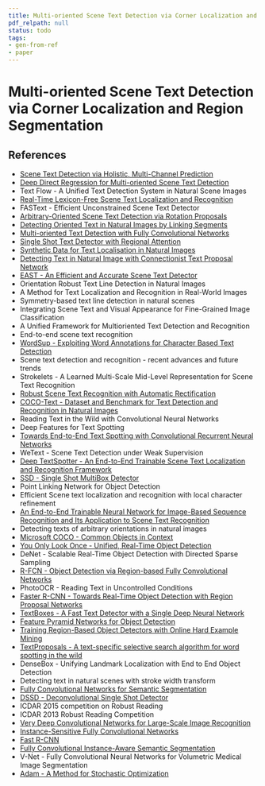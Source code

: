 ```yaml
---
title: Multi-oriented Scene Text Detection via Corner Localization and Region Segmentation
pdf_relpath: null
status: todo
tags:
- gen-from-ref
- paper
---
```


# Multi-oriented Scene Text Detection via Corner Localization and Region Segmentation

## References

- [Scene Text Detection via Holistic, Multi-Channel Prediction](./scene-text-detection-via-holistic-multi-channel-prediction.md)
- [Deep Direct Regression for Multi-oriented Scene Text Detection](./deep-direct-regression-for-multi-oriented-scene-text-detection.md)
- Text Flow - A Unified Text Detection System in Natural Scene Images
- [Real-Time Lexicon-Free Scene Text Localization and Recognition](./real-time-lexicon-free-scene-text-localization-and-recognition.md)
- FASText - Efficient Unconstrained Scene Text Detector
- [Arbitrary-Oriented Scene Text Detection via Rotation Proposals](./arbitrary-oriented-scene-text-detection-via-rotation-proposals.md)
- [Detecting Oriented Text in Natural Images by Linking Segments](./detecting-oriented-text-in-natural-images-by-linking-segments.md)
- [Multi-oriented Text Detection with Fully Convolutional Networks](./multi-oriented-text-detection-with-fully-convolutional-networks.md)
- [Single Shot Text Detector with Regional Attention](./single-shot-text-detector-with-regional-attention.md)
- [Synthetic Data for Text Localisation in Natural Images](./synthetic-data-for-text-localisation-in-natural-images.md)
- [Detecting Text in Natural Image with Connectionist Text Proposal Network](./detecting-text-in-natural-image-with-connectionist-text-proposal-network.md)
- [EAST - An Efficient and Accurate Scene Text Detector](./east-an-efficient-and-accurate-scene-text-detector.md)
- Orientation Robust Text Line Detection in Natural Images
- A Method for Text Localization and Recognition in Real-World Images
- Symmetry-based text line detection in natural scenes
- Integrating Scene Text and Visual Appearance for Fine-Grained Image Classification
- A Unified Framework for Multioriented Text Detection and Recognition
- End-to-end scene text recognition
- [WordSup - Exploiting Word Annotations for Character Based Text Detection](./wordsup-exploiting-word-annotations-for-character-based-text-detection.md)
- Scene text detection and recognition - recent advances and future trends
- Strokelets - A Learned Multi-Scale Mid-Level Representation for Scene Text Recognition
- [Robust Scene Text Recognition with Automatic Rectification](./robust-scene-text-recognition-with-automatic-rectification.md)
- [COCO-Text - Dataset and Benchmark for Text Detection and Recognition in Natural Images](./coco-text-dataset-and-benchmark-for-text-detection-and-recognition-in-natural-images.md)
- Reading Text in the Wild with Convolutional Neural Networks
- Deep Features for Text Spotting
- [Towards End-to-End Text Spotting with Convolutional Recurrent Neural Networks](./towards-end-to-end-text-spotting-with-convolutional-recurrent-neural-networks.md)
- WeText - Scene Text Detection under Weak Supervision
- [Deep TextSpotter - An End-to-End Trainable Scene Text Localization and Recognition Framework](./deep-textspotter-an-end-to-end-trainable-scene-text-localization-and-recognition-framework.md)
- [SSD - Single Shot MultiBox Detector](./ssd-single-shot-multibox-detector.md)
- Point Linking Network for Object Detection
- Efficient Scene text localization and recognition with local character refinement
- [An End-to-End Trainable Neural Network for Image-Based Sequence Recognition and Its Application to Scene Text Recognition](./an-end-to-end-trainable-neural-network-for-image-based-sequence-recognition-and-its-application-to-scene-text-recognition.md)
- Detecting texts of arbitrary orientations in natural images
- [Microsoft COCO - Common Objects in Context](./microsoft-coco-common-objects-in-context.md)
- [You Only Look Once - Unified, Real-Time Object Detection](./you-only-look-once-unified-real-time-object-detection.md)
- DeNet - Scalable Real-Time Object Detection with Directed Sparse Sampling
- [R-FCN - Object Detection via Region-based Fully Convolutional Networks](./r-fcn-object-detection-via-region-based-fully-convolutional-networks.md)
- PhotoOCR - Reading Text in Uncontrolled Conditions
- [Faster R-CNN - Towards Real-Time Object Detection with Region Proposal Networks](./faster-r-cnn-towards-real-time-object-detection-with-region-proposal-networks.md)
- [TextBoxes - A Fast Text Detector with a Single Deep Neural Network](./textboxes-a-fast-text-detector-with-a-single-deep-neural-network.md)
- [Feature Pyramid Networks for Object Detection](./feature-pyramid-networks-for-object-detection.md)
- [Training Region-Based Object Detectors with Online Hard Example Mining](./training-region-based-object-detectors-with-online-hard-example-mining.md)
- [TextProposals - A text-specific selective search algorithm for word spotting in the wild](./textproposals-a-text-specific-selective-search-algorithm-for-word-spotting-in-the-wild.md)
- DenseBox - Unifying Landmark Localization with End to End Object Detection
- Detecting text in natural scenes with stroke width transform
- [Fully Convolutional Networks for Semantic Segmentation](./fully-convolutional-networks-for-semantic-segmentation.md)
- [DSSD - Deconvolutional Single Shot Detector](./dssd-deconvolutional-single-shot-detector.md)
- ICDAR 2015 competition on Robust Reading
- ICDAR 2013 Robust Reading Competition
- [Very Deep Convolutional Networks for Large-Scale Image Recognition](./very-deep-convolutional-networks-for-large-scale-image-recognition.md)
- [Instance-Sensitive Fully Convolutional Networks](./instance-sensitive-fully-convolutional-networks.md)
- [Fast R-CNN](./fast-r-cnn.md)
- [Fully Convolutional Instance-Aware Semantic Segmentation](./fully-convolutional-instance-aware-semantic-segmentation.md)
- V-Net - Fully Convolutional Neural Networks for Volumetric Medical Image Segmentation
- [Adam - A Method for Stochastic Optimization](./adam-a-method-for-stochastic-optimization.md)
